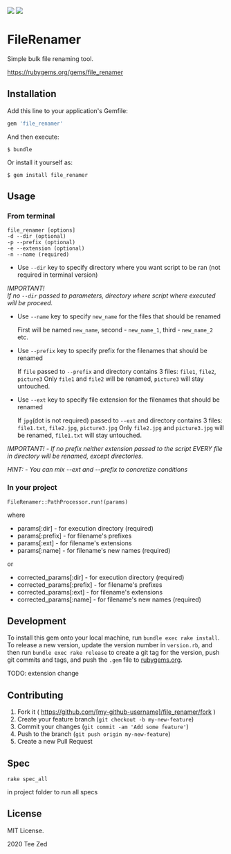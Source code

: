   ![](https://ruby-gem-downloads-badge.herokuapp.com/file_renamer?&style=plastic)
  ![](http://badges.github.io/stability-badges/dist/unstable.svg)
  
# FileRenamer

Simple bulk file renaming tool.

https://rubygems.org/gems/file_renamer

## Installation

Add this line to your application's Gemfile:

```ruby
gem 'file_renamer'
```

And then execute:

    $ bundle

Or install it yourself as:

    $ gem install file_renamer

## Usage

### From terminal

    file_renamer [options]
    -d --dir (optional)
    -p --prefix (optional)
    -e --extension (optional)
    -n --name (required)

- Use `--dir` key to specify directory where you want script to be ran (not required in terminal version)

*IMPORTANT!   
  If no `--dir` passed to parameters, directory where script where executed will be proceed.*

- Use `--name` key to specify `new_name` for the files that should be renamed 

  First will be named `new_name`, second - `new_name_1`, third - `new_name_2` etc.

- Use `--prefix` key to specify prefix for the filenames that should be renamed

  If `file` passed to `--prefix`
  and directory contains 3 files: `file1`, `file2`, `picture3` 
  Only `file1` and `file2` will be renamed, `picture3` will stay untouched.

- Use `--ext` key to specify file extension for the filenames that should be renamed

  If `jpg`(dot is not required) passed to `--ext` 
  and directory contains 3 files: `file1.txt`, `file2.jpg`, `picture3.jpg` 
  Only `file2.jpg` and `picture3.jpg` will be renamed, `file1.txt` will stay untouched.

*IMPORTANT!*
*- If no prefix neither extension passed to the script EVERY file in directory will be renamed, except directories.*

*HINT:*
*- You can mix --ext and --prefix to concretize conditions*

### In your project 

    FileRenamer::PathProcessor.run!(params) 
    
where 
  - params[:dir] - for execution directory (required)
  - params[:prefix] - for filename's prefixes 
  - params[:ext] - for filename's extensions
  - params[:name] - for filename's new names (required)
 
 or 
  - corrected_params[:dir] - for execution directory (required)
  - corrected_params[:prefix] - for filename's prefixes 
  - corrected_params[:ext] - for filename's extensions
  - corrected_params[:name] - for filename's new names (required)

## Development

To install this gem onto your local machine, run `bundle exec rake install`. To release a new version, update the version number in `version.rb`, and then run `bundle exec rake release` to create a git tag for the version, push git commits and tags, and push the `.gem` file to [rubygems.org](https://rubygems.org).

TODO: extension change

## Contributing

1. Fork it ( https://github.com/[my-github-username]/file_renamer/fork )
2. Create your feature branch (`git checkout -b my-new-feature`)
3. Commit your changes (`git commit -am 'Add some feature'`)
4. Push to the branch (`git push origin my-new-feature`)
5. Create a new Pull Request

## Spec 

```
rake spec_all 
```
in project folder to run all specs 

## License 

MIT License. 

2020 Tee Zed
